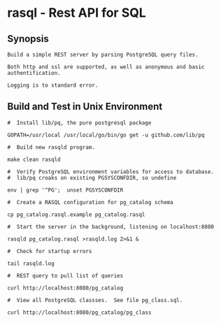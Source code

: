 # rasql - Rest API for SQL

## Synopsis
	Build a simple REST server by parsing PostgreSQL query files.

	Both http and ssl are supported, as well as anonymous and basic authentification.

	Logging is to standard error.
## Build and Test in Unix Environment
	#  Install lib/pq, the pure postgresql package

	GOPATH=/usr/local /usr/local/go/bin/go get -u github.com/lib/pq

	#  Build new rasqld program.

	make clean rasqld

	#  Verify PostgreSQL environment variables for access to database.
	#  lib/pq croaks on existing PGSYSCONFDIR, so undefine

	env | grep '^PG';  unset PGSYSCONFDIR

	#  Create a RASQL configuration for pg_catalog schema

	cp pg_catalog.rasql.example pg_catalog.rasql

	#  Start the server in the background, listening on localhost:8080

	rasqld pg_catalog.rasql >rasqld.log 2>&1 &

	#  Check for startup errors

	tail rasqld.log

	#  REST query to pull list of queries

	curl http://localhost:8080/pg_catalog

	#  View all PostgreSQL classses.  See file pg_class.sql.

	curl http://localhost:8080/pg_catalog/pg_class
